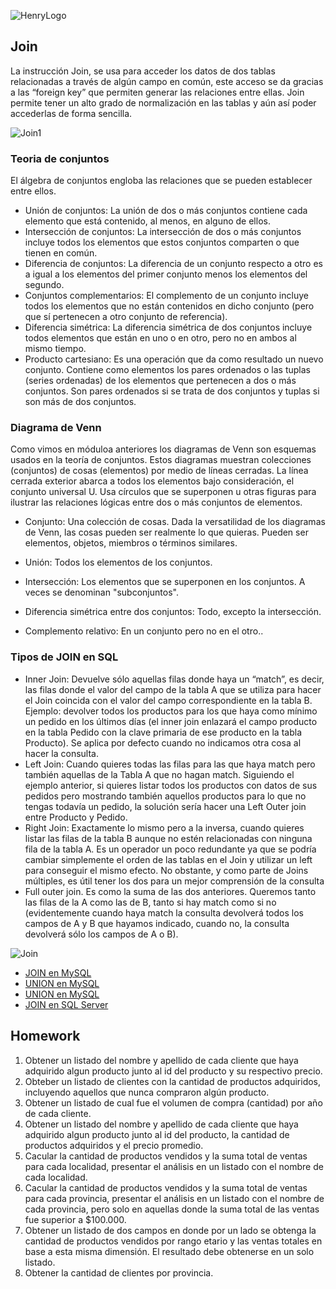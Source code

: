 ![HenryLogo](https://d31uz8lwfmyn8g.cloudfront.net/Assets/logo-henry-white-lg.png)

## Join

La instrucción Join, se usa para acceder los datos de dos tablas relacionadas a través de algún campo en común, este acceso se da gracias a las “foreign key” que permiten generar las relaciones entre ellas. Join permite tener un alto grado de normalización en las tablas y aún así poder accederlas de forma sencilla.

![Join1](https://www.campusmvp.es/recursos/image.axd?picture=INNER-LEFT-RIGHT-FULL-JOIN.png)


### Teoria de conjuntos

El álgebra de conjuntos engloba las relaciones que se pueden establecer entre ellos.

- Unión de conjuntos: La unión de dos o más conjuntos contiene cada elemento que está contenido, al menos, en alguno de ellos.<br>
- Intersección de conjuntos: La intersección de dos o más conjuntos incluye todos los elementos que estos conjuntos comparten o que tienen en común.<br>
- Diferencia de conjuntos: La diferencia de un conjunto respecto a otro es a igual a los elementos del primer conjunto menos los elementos del segundo.<br>
- Conjuntos complementarios: El complemento de un conjunto incluye todos los elementos que no están contenidos en dicho conjunto (pero que sí pertenecen a otro conjunto de referencia).<br>
- Diferencia simétrica: La diferencia simétrica de dos conjuntos incluye todos elementos que están en uno o en otro, pero no en ambos al mismo tiempo.<br>
- Producto cartesiano: Es una operación que da como resultado un nuevo conjunto. Contiene como elementos los pares ordenados o las tuplas (series ordenadas) de los elementos que pertenecen a dos o más conjuntos. Son pares ordenados si se trata de dos conjuntos y tuplas si son más de dos conjuntos.


### Diagrama de Venn

Como vimos en móduloa anteriores los diagramas de Venn son esquemas usados en la teoría de conjuntos. Estos diagramas muestran colecciones (conjuntos) de cosas (elementos) por medio de líneas cerradas. La línea cerrada exterior abarca a todos los elementos bajo consideración, el conjunto universal U. Usa círculos que se superponen u otras figuras para ilustrar las relaciones lógicas entre dos o más conjuntos de elementos.

- Conjunto: Una colección de cosas. Dada la versatilidad de los diagramas de Venn, las cosas pueden ser realmente lo que quieras. Pueden ser elementos, objetos, miembros o términos similares.


- Unión: Todos los elementos de los conjuntos.


- Intersección: Los elementos que se superponen en los conjuntos. A veces se denominan "subconjuntos".

- Diferencia simétrica entre dos conjuntos: Todo, excepto la intersección.

- Complemento relativo: En un conjunto pero no en el otro..

### Tipos de JOIN en SQL

- Inner Join: Devuelve sólo aquellas filas donde haya un “match”, es decir, las filas donde el valor del campo de la tabla A que se utiliza para hacer el Join coincida con el valor del campo correspondiente en la tabla B.  Ejemplo: devolver todos los productos para los que haya como mínimo un pedido en los últimos días (el inner join enlazará el campo producto en la tabla Pedido con la clave primaria de ese producto en la tabla Producto). Se aplica por defecto cuando no indicamos otra cosa al hacer la consulta.<br> 
- Left Join: Cuando quieres todas las filas para las que haya match pero también aquellas de la Tabla A que no hagan match. Siguiendo el ejemplo anterior, si quieres listar todos los productos con datos de sus pedidos pero mostrando también aquellos productos para lo que no tengas todavía un pedido, la solución sería hacer una Left Outer join entre Producto y Pedido.<br>
- Right Join:  Exactamente lo mismo pero a la inversa, cuando quieres listar las filas de la tabla B aunque no estén relacionadas con ninguna fila de la tabla A. Es un operador un poco redundante ya que se podría cambiar simplemente el orden de las  tablas en el Join y utilizar un left para conseguir el mismo efecto. No obstante, y como parte de Joins múltiples, es útil tener los dos para un mejor comprensión de la consulta
- Full outer join. Es como la suma de las dos anteriores. Queremos tanto las filas de la A como las de B, tanto si hay match como si no (evidentemente cuando haya match la consulta devolverá todos los campos de A y B que hayamos indicado, cuando no, la consulta devolverá sólo los campos de A o B).

![Join](https://ingenieriadesoftware.es/wp-content/uploads/2018/07/sqljoin.jpeg)

- [JOIN en MySQL](https://dev.mysql.com/doc/refman/8.0/en/join.html)<br>
- [UNION en MySQL](https://dev.mysql.com/doc/refman/8.0/en/union.html)<br>
- [UNION en MySQL](https://dev.mysql.com/doc/refman/8.0/en/union.html)<br>
- [JOIN en SQL Server](https://docs.microsoft.com/es-es/sql/relational-databases/performance/joins?view=sql-server-ver15)<br>

## Homework

1. Obtener un listado del nombre y apellido de cada cliente que haya adquirido algun producto junto al id del producto y su respectivo precio.
2. Obteber un listado de clientes con la cantidad de productos adquiridos, incluyendo aquellos que nunca compraron algún producto.
3. Obtener un listado de cual fue el volumen de compra (cantidad) por año de cada cliente. 
4. Obtener un listado del nombre y apellido de cada cliente que haya adquirido algun producto junto al id del producto, la cantidad de productos adquiridos y el precio promedio.
5. Cacular la cantidad de productos vendidos y la suma total de ventas para cada localidad, presentar el análisis en un listado con el nombre de cada localidad.
6. Cacular la cantidad de productos vendidos y la suma total de ventas para cada provincia, presentar el análisis en un listado con el nombre de cada provincia, pero solo en aquellas donde la suma total de las ventas fue superior a $100.000.
7. Obtener un listado de dos campos en donde por un lado se obtenga la cantidad de productos vendidos por rango etario y las ventas totales en base a esta misma dimensión. El resultado debe obtenerse en un solo listado.
8. Obtener la cantidad de clientes por provincia.

